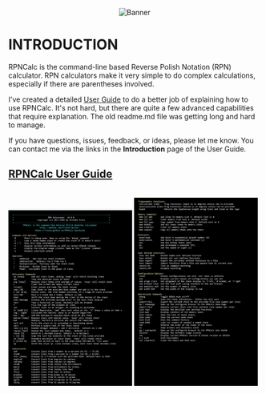 <p style="text-align: center"> <img alt = "Banner" width="1024" src ="https://github.com/frossm/rpncalc/raw/master/graphics/ReadmeHeader.jpg"> </p> 

# INTRODUCTION

RPNCalc is the command-line based Reverse Polish Notation (RPN) calculator.  RPN calculators make it very simple to do complex calculations, especially if there are parentheses involved.

I've created a detailed [User Guide](https://frossm.github.io/RPNCalc-UserGuide) to do a better job of explaining how to use RPNCalc.  It's not hard, but there are quite a few advanced capabilities that require explanation.  The old readme.md file was getting long and hard to manage.

If you have questions, issues, feedback, or ideas, please let me know.  You can contact me via the links in the **Introduction** page of the User Guide.

## [RPNCalc User Guide](https://frossm.github.io/RPNCalc-UserGuide/)

<br>

<img alt="Screen Shot1" width="49%" src="https://github.com/frossm/rpncalc/raw/master/graphics/ScreenShot1.jpg">
<img alt="Screen Shot2" width="49%" src="https://github.com/frossm/rpncalc/raw/master/graphics/ScreenShot2.jpg">